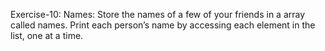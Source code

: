 Exercise-10: Names:
Store the names of a few of your friends in a array called names. Print each person’s name by accessing each element in the list, one at a time.